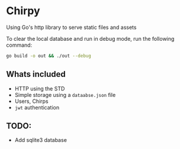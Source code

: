 # Chirpy

Using Go's http library to serve static files and assets

To clear the local database and run in debug mode, run the following command:

```bash
go build -o out && ./out --debug
```


## Whats included
- HTTP using the STD
- Simple storage using a `dataabse.json` file
- Users, Chirps
- `jwt` authentication


## TODO:
- Add sqlite3 database
